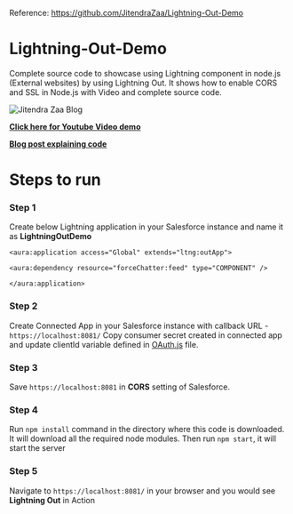 Reference: https://github.com/JitendraZaa/Lightning-Out-Demo


# Lightning-Out-Demo  
Complete source code to showcase using Lightning component in node.js (External websites) by using Lightning Out. It shows how to enable CORS and SSL in Node.js with Video and complete source code.

![Jitendra Zaa Blog](http://www.jitendrazaa.com/blog/wp-content/uploads/2017/04/Show-Lightning-Component-in-Node.js-using-Lightning-Out-1024x561.png) 

**[Click here for Youtube Video demo](https://www.youtube.com/watch?v=q9g7rP3OWRA)**

**[Blog post explaining code](http://www.jitendrazaa.com/blog/salesforce/use-lightning-components-on-external-websites-lightning-out/)**

# Steps to run
### Step 1
Create below Lightning application in your Salesforce instance and name it as **LightningOutDemo**

`<aura:application access="Global" extends="ltng:outApp">`

`<aura:dependency resource="forceChatter:feed" type="COMPONENT" />`

`</aura:application>`

### Step 2
Create Connected App in your Salesforce instance with callback URL - `https://localhost:8081/`
Copy consumer secret created in connected app and update clientId variable defined in [OAuth.js](https://github.com/JitendraZaa/Lightning-Out-Demo/blob/master/client/js/OAuth.js) file.

### Step 3 
Save `https://localhost:8081` in **CORS** setting of Salesforce.

### Step 4
Run `npm install` command in the directory where this code is downloaded. It will download all the required node modules.
Then run `npm start`, it will start the server

### Step 5
Navigate to `https://localhost:8081/` in your browser and you would see **Lightning Out** in Action
